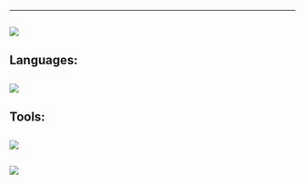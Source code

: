 
---
![](https://github-readme-streak-stats.herokuapp.com/?user=memte&theme=radical&hide_border=false)<br/>
---
**Languages**:
---
![](https://skillicons.dev/icons?i=js,html,css,tailwind,react,python,c#)
---
**Tools**:
---
![](https://skillicons.dev/icons?i=github,nodejs,vscode,mongo,git)
---
![](https://komarev.com/ghpvc/?username=JamesBondee&color=6607ce)
---
<!---
JamesBondee/JamesBondee is a ✨ special ✨ repository because its `README.md` (this file) appears on your GitHub profile.
You can click the Preview link to take a look at your changes.
--->
